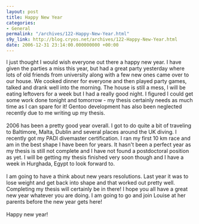 ```yaml
---
layout: post
title: Happy New Year
categories:
- General
permalink: "/archives/122-Happy-New-Year.html"
s9y_link: http://blog.cryos.net/archives/122-Happy-New-Year.html
date: 2006-12-31 23:14:00.000000000 +00:00
---
```

I just thought I would wish everyone out there a happy new year. I have given the parties a miss this year, but had a great party yesterday where lots of old friends from university along with a few new ones came over to our house. We cooked dinner for everyone and then played party games, talked and drank well into the morning. The house is still a mess, I will be eating leftovers for a week but I had a really good night. I figured I could get some work done tonight and tomorrow - my thesis certainly needs as much time as I can spare for it! Gentoo development has also been neglected recently due to me writing up my thesis.<br />
<br />
2006 has been a pretty good year overall. I got to do quite a bit of traveling to Baltimore, Malta, Dublin and several places around the UK diving. I recently got my PADI divemaster certification. I ran my first 10 km race and am in the best shape I have been for years. It hasn't been a perfect year as my thesis is still not complete and I have not found a postdoctoral position as yet. I will be getting my thesis finished very soon though and I have a week in Hurghada, Egypt to look forward to.<br />
<br />
I am going to have a think about new years resolutions. Last year it was to lose weight and get back into shape and that worked out pretty well. Completing my thesis will certainly be in there! I hope you all have a great new year whatever you are doing. I am going to go and join Louise at her parents before the new year gets here!<br />
<br />
Happy new year!
